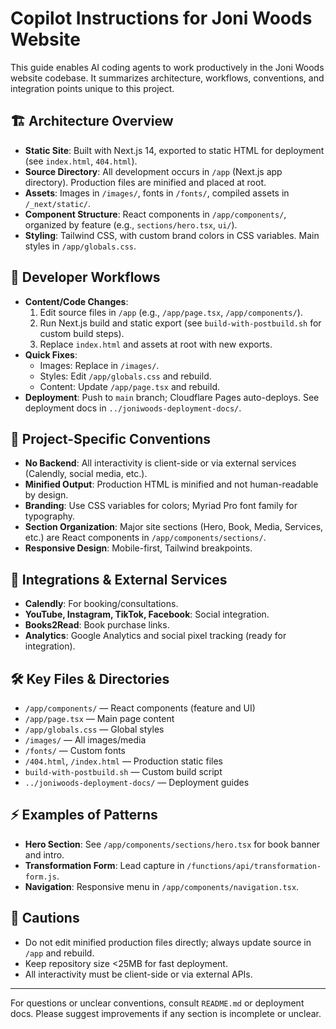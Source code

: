 # Copilot Instructions for Joni Woods Website

This guide enables AI coding agents to work productively in the Joni Woods website codebase. It summarizes architecture, workflows, conventions, and integration points unique to this project.

## 🏗️ Architecture Overview
- **Static Site**: Built with Next.js 14, exported to static HTML for deployment (see `index.html`, `404.html`).
- **Source Directory**: All development occurs in `/app` (Next.js app directory). Production files are minified and placed at root.
- **Assets**: Images in `/images/`, fonts in `/fonts/`, compiled assets in `/_next/static/`.
- **Component Structure**: React components in `/app/components/`, organized by feature (e.g., `sections/hero.tsx`, `ui/`).
- **Styling**: Tailwind CSS, with custom brand colors in CSS variables. Main styles in `/app/globals.css`.

## 🔧 Developer Workflows
- **Content/Code Changes**:
  1. Edit source files in `/app` (e.g., `/app/page.tsx`, `/app/components/`).
  2. Run Next.js build and static export (see `build-with-postbuild.sh` for custom build steps).
  3. Replace `index.html` and assets at root with new exports.
- **Quick Fixes**:
  - Images: Replace in `/images/`.
  - Styles: Edit `/app/globals.css` and rebuild.
  - Content: Update `/app/page.tsx` and rebuild.
- **Deployment**: Push to `main` branch; Cloudflare Pages auto-deploys. See deployment docs in `../joniwoods-deployment-docs/`.

## 🧩 Project-Specific Conventions
- **No Backend**: All interactivity is client-side or via external services (Calendly, social media, etc.).
- **Minified Output**: Production HTML is minified and not human-readable by design.
- **Branding**: Use CSS variables for colors; Myriad Pro font family for typography.
- **Section Organization**: Major site sections (Hero, Book, Media, Services, etc.) are React components in `/app/components/sections/`.
- **Responsive Design**: Mobile-first, Tailwind breakpoints.

## 🔗 Integrations & External Services
- **Calendly**: For booking/consultations.
- **YouTube, Instagram, TikTok, Facebook**: Social integration.
- **Books2Read**: Book purchase links.
- **Analytics**: Google Analytics and social pixel tracking (ready for integration).

## 🛠 Key Files & Directories
- `/app/components/` — React components (feature and UI)
- `/app/page.tsx` — Main page content
- `/app/globals.css` — Global styles
- `/images/` — All images/media
- `/fonts/` — Custom fonts
- `/404.html`, `/index.html` — Production static files
- `build-with-postbuild.sh` — Custom build script
- `../joniwoods-deployment-docs/` — Deployment guides

## ⚡ Examples of Patterns
- **Hero Section**: See `/app/components/sections/hero.tsx` for book banner and intro.
- **Transformation Form**: Lead capture in `/functions/api/transformation-form.js`.
- **Navigation**: Responsive menu in `/app/components/navigation.tsx`.

## 🚨 Cautions
- Do not edit minified production files directly; always update source in `/app` and rebuild.
- Keep repository size <25MB for fast deployment.
- All interactivity must be client-side or via external APIs.

---

For questions or unclear conventions, consult `README.md` or deployment docs. Please suggest improvements if any section is incomplete or unclear.
